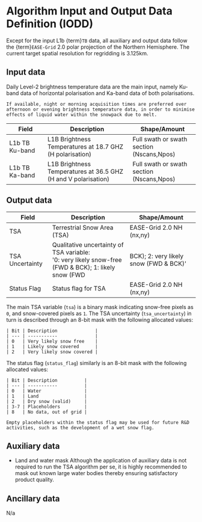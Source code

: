 # Algorithm Input and Output Data Definition (IODD)

Except for the input L1b {term}`TB` data, all auxiliary and output data follow the {term}`EASE-Grid` 2.0 polar projection of the Northern Hemisphere.
The current target spatial resolution for regridding is 3.125km.

## Input data

Daily Level-2 brightness temperature data are the main input, namely Ku-band data of horizontal polarisation and Ka-band data of both polarisations.

```{important}
If available, night or morning acquisition times are preferred over afternoon or evening brightness temperature data, in order to minimise effects of liquid water within the snowpack due to melt.
```

| Field | Description | Shape/Amount |
| ----- | ----------- | ------------ |
| L1b TB Ku-band &nbsp; | L1B Brightness Temperatures at 18.7 GHZ <br> (H polarisation) | Full swath or swath section <br> (Nscans,Npos) |
| L1b TB Ka-band &nbsp; | L1B Brightness Temperatures at 36.5 GHZ <br> (H and V polarisation) | Full swath or swath section <br> (Nscans,Npos) |

## Output data

| Field | Description | Shape/Amount |
| ----- | ----------- | ------------ |
| TSA | Terrestrial Snow Area (TSA) | EASE-Grid 2.0 NH <br> (nx,ny) |
| TSA Uncertainty | Qualitative uncertainty of TSA variable: <br> '0: very likely snow-free (FWD & BCK); 1: likely snow (FWD | BCK); 2: very likely snow (FWD & BCK)' | EASE-Grid 2.0 NH <br> (nx,ny) |
| Status Flag &nbsp; | Status flag for TSA | EASE-Grid 2.0 NH <br> (nx,ny) |

The main TSA variable (`tsa`) is a binary mask indicating snow-free pixels as `0`, and snow-covered pixels as `1`.
The TSA uncertainty (`tsa_uncertainty`) in turn is described through an 8-bit mask with the following allocated values:

```{table}
| Bit | Description              |
| --- | -----------              |
| 0   | Very likely snow free    |
| 1   | Likely snow covered      |
| 2   | Very likely snow covered |
```

The status flag (`status_flag`) similarly is an 8-bit mask with the following allocated values:

```{table}
| Bit | Description          |
| --- | -----------          |
| 0   | Water                |
| 1   | Land                 |
| 2   | Dry snow (valid)     |
| 3-7 | Placeholders         |
| 8   | No data, out of grid |
```

```{note}
Empty placeholders within the status flag may be used for future R&D activities, such as the development of a wet snow flag.
```

## Auxiliary data

* Land and water mask
Although the application of auxiliary data is not required to run the TSA algorithm per se, it is highly recommended to mask out known large water bodies thereby ensuring satisfactory product quality.

## Ancillary data

N/a
